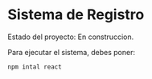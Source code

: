 <h1> Sistema de Registro</h1>

Estado del proyecto: En construccion.

Para ejecutar el sistema, debes poner:

```npm intal react```
